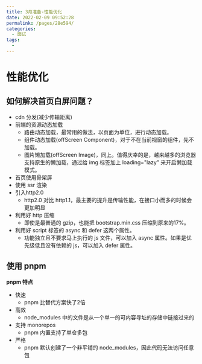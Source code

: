 ```yaml
---
title: 3月准备-性能优化
date: 2022-02-09 09:52:28
permalink: /pages/28e594/
categories:
  - 面试
tags:
  - 
---
```



# 性能优化

## 如何解决首页白屏问题？

- cdn 分发(减少传输距离)
- 前端的资源动态加载
  - 路由动态加载，最常用的做法，以页面为单位，进行动态加载。
  - 组件动态加载(offScreen Component)，对于不在当前视窗的组件，先不加载。
  - 图片懒加载(offScreen Image)，同上。值得庆幸的是，越来越多的浏览器支持原生的懒加载，通过给 img 标签加上 loading="lazy" 来开启懒加载模式。
- 首页使用骨架屏
- 使用 ssr 渲染
- 引入http2.0
  - http2.0 对比 http1.1，最主要的提升是传输性能，在接口小而多的时候会更加明显
- 利用好 http 压缩
  - 即使是最普通的 gzip，也能把 bootstrap.min.css 压缩到原来的17%。
- 利用好 script 标签的 async 和 defer 这两个属性。
  - 功能独立且不要求马上执行的 js 文件，可以加入 async 属性。如果是优先级低且没有依赖的 js，可以加入 defer 属性。

## 使用 pnpm

**pnpm 特点**

- 快速
  - pnpm 比替代方案快了2倍
- 高效
  - node_modules 中的文件是从一个单一的可内容寻址的存储中链接过来的
- 支持 monorepos
  - pnpm 内置支持了单仓多包
- 严格
  - pnpm 默认创建了一个非平铺的 node_modules，因此代码无法访问任意包